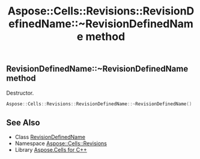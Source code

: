 ﻿---
title: Aspose::Cells::Revisions::RevisionDefinedName::~RevisionDefinedName method
linktitle: ~RevisionDefinedName
second_title: Aspose.Cells for C++ API Reference
description: 'Aspose::Cells::Revisions::RevisionDefinedName::~RevisionDefinedName method. Destructor in C++.'
type: docs
weight: 200
url: /cpp/aspose.cells.revisions/revisiondefinedname/~revisiondefinedname/
---
## RevisionDefinedName::~RevisionDefinedName method


Destructor.

```cpp
Aspose::Cells::Revisions::RevisionDefinedName::~RevisionDefinedName()
```

## See Also

* Class [RevisionDefinedName](../)
* Namespace [Aspose::Cells::Revisions](../../)
* Library [Aspose.Cells for C++](../../../)
